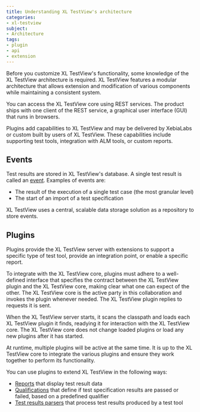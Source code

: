 ```yaml
---
title: Understanding XL TestView's architecture
categories:
- xl-testview
subject:
- Architecture
tags:
- plugin
- api
- extension
---
```


Before you customize XL TestView's functionality, some knowledge of the XL TestView architecture is required. XL TestView features a modular architecture that allows extension and modification of various components while maintaining a consistent system.

You can access the XL TestView core using REST services. The product ships with one client of the REST service, a graphical user interface (GUI) that runs in browsers.

Plugins add capabilities to XL TestView and may be delivered by XebiaLabs or custom built by users of XL TestView. These capabilities include supporting test tools, integration with ALM tools, or custom reports.

## Events

Test results are stored in XL TestView's database. A single test result is called an [event](/xl-testview/concept/events.html). Examples of events are:

* The result of the execution of a single test case (the most granular level)
* The start of an import of a test specification

XL TestView uses a central, scalable data storage solution as a repository to store events.

## Plugins

Plugins provide the XL TestView server with extensions to support a specific type of test tool, provide an integration point, or enable a specific report.

To integrate with the XL TestView core, plugins must adhere to a well-defined interface that specifies the contract between the XL TestView plugin and the XL TestView core, making  clear what one can expect of the other. The XL TestView core is the active party in this collaboration and invokes the plugin whenever needed. The XL TestView plugin replies to requests it is sent. 

When the XL TestView server starts, it scans the classpath and loads each XL TestView plugin it finds, readying it for interaction with the XL TestView core. The XL TestView core does not change loaded plugins or load any new plugins after it has started.

At runtime, multiple plugins will be active at the same time. It is up to the XL TestView core to integrate the various plugins and ensure they work together to perform its functionality.

You can use plugins to extend XL TestView in the following ways:

* [Reports](/xl-testview/how-to/create-a-custom-report.html) that display test result data
* [Qualifications](/xl-testview/how-to/create-a-custom-qualification.html) that define if test specification results are passed or failed, based on a predefined qualifier
* [Test results parsers](/xl-testview/how-to/create-a-custom-test-results-parser.html) that process test results produced by a test tool
